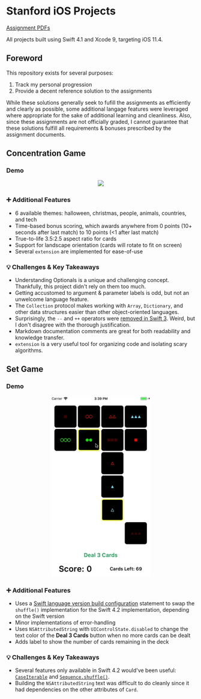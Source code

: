 # Stanford iOS Projects

[Assignment PDFs](https://drive.google.com/drive/folders/1-TWZDChwwzkiGzt78QlPZDzN-j82JfR6)

All projects built using Swift 4.1 and Xcode 9, targeting iOS 11.4.

## Foreword

This repository exists for several purposes:

1. Track my personal progression
1. Provide a decent reference solution to the assignments

While these solutions generally seek to fufill the assignments as efficiently and clearly as possible, some additional langage features were leveraged where appropriate for the sake of additional learning and cleanliness. Also, since these assignments are not officially graded, I cannot guarantee that these solutions fulfill all requirements & bonuses prescribed by the assignment documents.

## Concentration Game

### Demo

<p align="center">
	<img src="Demos/concentration.gif">
</p>

### :heavy_plus_sign: Additional Features

- 6 available themes: halloween, christmas, people, animals, countries, and tech
- Time-based bonus scoring, which awards anywhere from 0 points (10+ seconds after last match) to 10 points (<1 after last match)
- True-to-life 3.5:2.5 aspect ratio for cards
- Support for landscape orientation (cards will rotate to fit on screen)
- Several `extension` are implemented for ease-of-use

### :bulb: Challenges & Key Takeaways

- Understanding Optionals is a unique and challenging concept. Thankfully, this project didn't rely on them too much.
- Getting accustomed to argument & parameter labels is odd, but not an unwelcome language feature.
- The `Collection` protocol makes working with `Array`, `Dictionary`, and other data structures easier than other object-oriented languages.
- Surprisingly, the `--` and `++` operators were [removed in Swift 3](https://github.com/apple/swift-evolution/blob/master/proposals/0004-remove-pre-post-inc-decrement.md). Weird, but I don't disagree with the thorough justification.
- Markdown documentation comments are great for both readability and knowledge transfer.
- `extension` is a very useful tool for organizing code and isolating scary algorithms.

## Set Game

### Demo

<p align="center">
	<img src="Demos/set.gif">
</p>

### :heavy_plus_sign: Additional Features

- Uses a [Swift language version build configuration](https://github.com/apple/swift-evolution/blob/master/proposals/0020-if-swift-version.md) statement to swap the `shuffle()` implementation for the Swift 4.2 implementation, depending on the Swift version
- Minor implementations of error-handling
- Uses `NSAttributedString` with `UIControlState.disabled` to change the text color of the **Deal 3 Cards** button when no more cards can be dealt
- Adds label to show the number of cards remaining in the deck

### :bulb: Challenges & Key Takeaways

- Several features only available in Swift 4.2 would've been useful: [`CaseIterable`](https://github.com/apple/swift-evolution/blob/master/proposals/0194-derived-collection-of-enum-cases.md) and [`Sequence.shuffle()`](https://github.com/apple/swift-evolution/blob/master/proposals/0202-random-unification.md).
- Building the `NSAttributedString` text was difficult to do cleanly since it had dependencies on the other attributes of `Card`.


